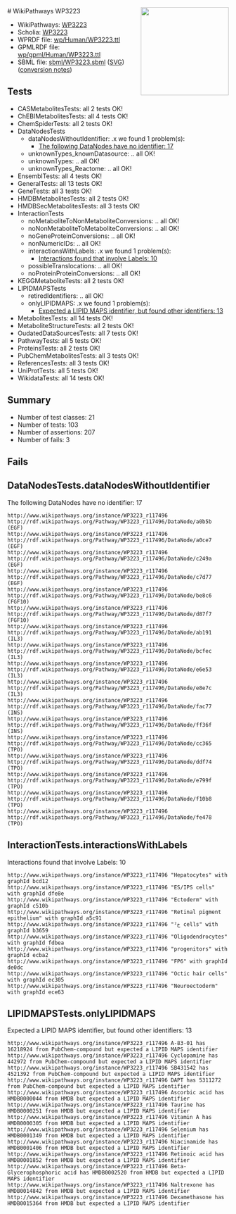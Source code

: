 <img style="float: right; width: 200px" src="../logo.png" />
# WikiPathways WP3223

* WikiPathways: [WP3223](https://identifiers.org/wikipathways:WP3223)
* Scholia: [WP3223](https://scholia.toolforge.org/wikipathways/WP3223)
* WPRDF file: [wp/Human/WP3223.ttl](../wp/Human/WP3223.ttl)
* GPMLRDF file: [wp/gpml/Human/WP3223.ttl](../wp/gpml/Human/WP3223.ttl)
* SBML file: [sbml/WP3223.sbml](../sbml/WP3223.sbml) ([SVG](../sbml/WP3223.svg)) ([conversion notes](../sbml/WP3223.txt))

## Tests
* CASMetabolitesTests: all 2 tests OK!
* ChEBIMetabolitesTests: all 4 tests OK!
* ChemSpiderTests: all 2 tests OK!
* DataNodesTests
    * dataNodesWithoutIdentifier: .x we found 1 problem(s):
        * [The following DataNodes have no identifier: 17](#8792c497)
    * unknownTypes_knownDatasource: .. all OK!
    * unknownTypes: .. all OK!
    * unknownTypes_Reactome: .. all OK!
* EnsemblTests: all 4 tests OK!
* GeneralTests: all 13 tests OK!
* GeneTests: all 3 tests OK!
* HMDBMetabolitesTests: all 2 tests OK!
* HMDBSecMetabolitesTests: all 3 tests OK!
* InteractionTests
    * noMetaboliteToNonMetaboliteConversions: .. all OK!
    * noNonMetaboliteToMetaboliteConversions: .. all OK!
    * noGeneProteinConversions: .. all OK!
    * nonNumericIDs: .. all OK!
    * interactionsWithLabels: .x we found 1 problem(s):
        * [Interactions found that involve Labels: 10](#fe97a8b8)
    * possibleTranslocations: .. all OK!
    * noProteinProteinConversions: .. all OK!
* KEGGMetaboliteTests: all 2 tests OK!
* LIPIDMAPSTests
    * retiredIdentifiers: .. all OK!
    * onlyLIPIDMAPS: .x we found 1 problem(s):
        * [Expected a LIPID MAPS identifier, but found other identifiers: 13](#d0bfb67b)
* MetabolitesTests: all 14 tests OK!
* MetaboliteStructureTests: all 2 tests OK!
* OudatedDataSourcesTests: all 7 tests OK!
* PathwayTests: all 5 tests OK!
* ProteinsTests: all 2 tests OK!
* PubChemMetabolitesTests: all 3 tests OK!
* ReferencesTests: all 3 tests OK!
* UniProtTests: all 5 tests OK!
* WikidataTests: all 14 tests OK!


## Summary

* Number of test classes: 21
* Number of tests: 103
* Number of assertions: 207
* Number of fails: 3

## Fails

<a name="8792c497" />

## DataNodesTests.dataNodesWithoutIdentifier

The following DataNodes have no identifier: 17
```
http://www.wikipathways.org/instance/WP3223_r117496 http://rdf.wikipathways.org/Pathway/WP3223_r117496/DataNode/a0b5b (EGF)
http://www.wikipathways.org/instance/WP3223_r117496 http://rdf.wikipathways.org/Pathway/WP3223_r117496/DataNode/a0ce7 (EGF)
http://www.wikipathways.org/instance/WP3223_r117496 http://rdf.wikipathways.org/Pathway/WP3223_r117496/DataNode/c249a (EGF)
http://www.wikipathways.org/instance/WP3223_r117496 http://rdf.wikipathways.org/Pathway/WP3223_r117496/DataNode/c7d77 (EGF)
http://www.wikipathways.org/instance/WP3223_r117496 http://rdf.wikipathways.org/Pathway/WP3223_r117496/DataNode/be8c6 (FGF10)
http://www.wikipathways.org/instance/WP3223_r117496 http://rdf.wikipathways.org/Pathway/WP3223_r117496/DataNode/d87f7 (FGF10)
http://www.wikipathways.org/instance/WP3223_r117496 http://rdf.wikipathways.org/Pathway/WP3223_r117496/DataNode/ab191 (IL3)
http://www.wikipathways.org/instance/WP3223_r117496 http://rdf.wikipathways.org/Pathway/WP3223_r117496/DataNode/bcfec (IL3)
http://www.wikipathways.org/instance/WP3223_r117496 http://rdf.wikipathways.org/Pathway/WP3223_r117496/DataNode/e6e53 (IL3)
http://www.wikipathways.org/instance/WP3223_r117496 http://rdf.wikipathways.org/Pathway/WP3223_r117496/DataNode/e8e7c (IL3)
http://www.wikipathways.org/instance/WP3223_r117496 http://rdf.wikipathways.org/Pathway/WP3223_r117496/DataNode/fac77 (INS)
http://www.wikipathways.org/instance/WP3223_r117496 http://rdf.wikipathways.org/Pathway/WP3223_r117496/DataNode/ff36f (INS)
http://www.wikipathways.org/instance/WP3223_r117496 http://rdf.wikipathways.org/Pathway/WP3223_r117496/DataNode/cc365 (TPO)
http://www.wikipathways.org/instance/WP3223_r117496 http://rdf.wikipathways.org/Pathway/WP3223_r117496/DataNode/ddf74 (TPO)
http://www.wikipathways.org/instance/WP3223_r117496 http://rdf.wikipathways.org/Pathway/WP3223_r117496/DataNode/e799f (TPO)
http://www.wikipathways.org/instance/WP3223_r117496 http://rdf.wikipathways.org/Pathway/WP3223_r117496/DataNode/f10b8 (TPO)
http://www.wikipathways.org/instance/WP3223_r117496 http://rdf.wikipathways.org/Pathway/WP3223_r117496/DataNode/fe478 (TPO)
```

<a name="fe97a8b8" />

## InteractionTests.interactionsWithLabels

Interactions found that involve Labels: 10
```
http://www.wikipathways.org/instance/WP3223_r117496 "Hepatocytes" with graphId bcd12
http://www.wikipathways.org/instance/WP3223_r117496 "ES/IPS cells" with graphId dfe8e
http://www.wikipathways.org/instance/WP3223_r117496 "Ectoderm" with graphId c510b
http://www.wikipathways.org/instance/WP3223_r117496 "Retinal pigment 
epithelium" with graphId a5c91
http://www.wikipathways.org/instance/WP3223_r117496 "خ² cells" with graphId b3659
http://www.wikipathways.org/instance/WP3223_r117496 "Oligodendrocytes" with graphId fdbea
http://www.wikipathways.org/instance/WP3223_r117496 "progenitors" with graphId ecba2
http://www.wikipathways.org/instance/WP3223_r117496 "FP6" with graphId de0dc
http://www.wikipathways.org/instance/WP3223_r117496 "Octic hair cells" with graphId ec305
http://www.wikipathways.org/instance/WP3223_r117496 "Neuroectoderm" with graphId ece63
```

<a name="d0bfb67b" />

## LIPIDMAPSTests.onlyLIPIDMAPS

Expected a LIPID MAPS identifier, but found other identifiers: 13
```
http://www.wikipathways.org/instance/WP3223_r117496 A-83-01 has 16218924 from PubChem-compound but expected a LIPID MAPS identifier
http://www.wikipathways.org/instance/WP3223_r117496 Cyclopamine has 442972 from PubChem-compound but expected a LIPID MAPS identifier
http://www.wikipathways.org/instance/WP3223_r117496 SB431542 has 4521392 from PubChem-compound but expected a LIPID MAPS identifier
http://www.wikipathways.org/instance/WP3223_r117496 DAPT has 5311272 from PubChem-compound but expected a LIPID MAPS identifier
http://www.wikipathways.org/instance/WP3223_r117496 Ascorbic acid has HMDB0000044 from HMDB but expected a LIPID MAPS identifier
http://www.wikipathways.org/instance/WP3223_r117496 Taurine has HMDB0000251 from HMDB but expected a LIPID MAPS identifier
http://www.wikipathways.org/instance/WP3223_r117496 Vitamin A has HMDB0000305 from HMDB but expected a LIPID MAPS identifier
http://www.wikipathways.org/instance/WP3223_r117496 Selenium has HMDB0001349 from HMDB but expected a LIPID MAPS identifier
http://www.wikipathways.org/instance/WP3223_r117496 Niacinamide has HMDB0001406 from HMDB but expected a LIPID MAPS identifier
http://www.wikipathways.org/instance/WP3223_r117496 Retinoic acid has HMDB0001852 from HMDB but expected a LIPID MAPS identifier
http://www.wikipathways.org/instance/WP3223_r117496 Beta-Glycerophosphoric acid has HMDB0002520 from HMDB but expected a LIPID MAPS identifier
http://www.wikipathways.org/instance/WP3223_r117496 Naltrexone has HMDB0014842 from HMDB but expected a LIPID MAPS identifier
http://www.wikipathways.org/instance/WP3223_r117496 Dexamethasone has HMDB0015364 from HMDB but expected a LIPID MAPS identifier
```


